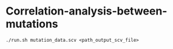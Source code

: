 # Correlation-analysis-between-mutations
```console
./run.sh mutation_data.scv <path_output_scv_file> 
```
